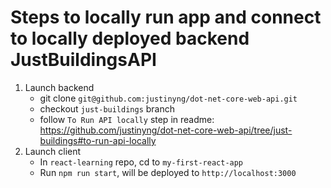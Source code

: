 # Steps to locally run app and connect to locally deployed backend JustBuildingsAPI
1. Launch backend
   * git clone `git@github.com:justinyng/dot-net-core-web-api.git`
   * checkout `just-buildings` branch
   * follow `To Run API locally` step in readme: https://github.com/justinyng/dot-net-core-web-api/tree/just-buildings#to-run-api-locally
1. Launch client
   * In `react-learning` repo, cd to `my-first-react-app`
   * Run `npm run start`, will be deployed to `http://localhost:3000`